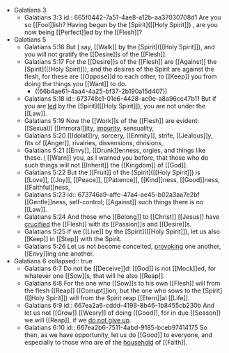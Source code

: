 - Galatians 3
	- Galatians 3:3
	  id:: 665f0442-7a51-4ae8-a12b-aa37030708d1
	  Are you so [[Fool]]ish? Having begun by the [Spirit]([[Holy Spirit]]) , are you now being [[Perfect]]ed by the [[Flesh]]?
- Galatians 5
	- Galatians 5:16
	  But [I]([[Paul]]) say, [[Walk]] by the [Spirit]([[Holy Spirit]]), and you will not gratify the [[Desire]]s of the [[Flesh]].
	- Galatians 5:17
	  For the [[Desire]]s of the [[Flesh]] are [[Against]] the [Spirit]([[Holy Spirit]]), and the desires of the Spirit are against the flesh, for these are [[Oppose]]d to each other, to [[Keep]] you from doing the things you [[Want]] to do.
		- ((66b4ae61-4aa4-4a25-bf37-2b190a15d407))
	- Galatians 5:18
	  id:: 673748c1-01e6-4428-ac0e-a8a96cc47b11
	  But if you are [led]([[Lead]]) by the [Spirit]([[Holy Spirit]]), you are not under the [[Law]].
	- Galatians 5:19
	  Now the [[Work]]s of the [[Flesh]] are evident: [[Sexual]] [[Immoral]]ity, [impurity]([[Impure]]), sensuality,
	- Galatians 5:20
	  [[Idolat]]ry, sorcery, [[Enmity]], strife, [[Jealous]]y, fits of [[Anger]], rivalries, dissensions, divisions,
	- Galatians 5:21
	  [[Envy]], [[Drunk]]enness, orgies, and things like these. [I]([[Paul]]) [[Warn]] you, as I warned you before, that those who do such things will not [[Inherit]] the [[Kingdom]] of [[God]].
	- Galatians 5:22
	  But the [[Fruit]] of the [Spirit]([[Holy Spirit]]) is [[Love]], [[Joy]], [[Peace]], [[Patience]], [[Kind]]ness, [[Good]]ness, [[Faithful]]ness,
	- Galatians 5:23
	  id:: 673746a9-affc-47a4-ae45-b02a3aa7e2bf
	  [[Gentle]]ness, self-control; [[Against]] such things there is no [[Law]].
	- Galatians 5:24 
	  And those who [[Belong]] to [[Christ]] [[Jesus]] have [crucified]([[Crucify]]) the [[Flesh]] with its [[Passion]]s and [[Desire]]s.
	- Galatians 5:25
	  If we [[Live]] by the [Spirit]([[Holy Spirit]]), let us also [[Keep]] in [[Step]] with the Spirit.
	- Galatians 5:26
	  Let us not become conceited, [provoking]([[Provoke]]) one another, [[Envy]]ing one another.
- Galatians 6
  collapsed:: true
	- Galatians 6:7
	  Do not be [[Deceive]]d: [[God]] is not [[Mock]]ed, for whatever one [[Sow]]s, that will he also [[Reap]].
	- Galatians 6:8
	  For the one who [[Sow]]s to his own [[Flesh]] will from the flesh [[Reap]] [[Corrupt]]ion, but the one who sows to the [Spirit]([[Holy Spirit]]) will from the Spirit reap [[Etern]]al [[Life]].
	- Galatians 6:9
	  id:: 667ea2a6-cddd-4198-8b46-1b8455cb230b
	  And let us not [[Grow]] [[Weary]] of doing [[Good]], for in due [[Season]] we will [[Reap]], if we [do not give up]([[Persevere]]).
	- Galatians 6:10
	  id:: 667ea2b6-7511-4abd-9185-bceb97414175
	  So then, as we have opportunity, let us do [[Good]] to everyone, and especially to those who are of the [household]([[Church]]) of [[Faith]].